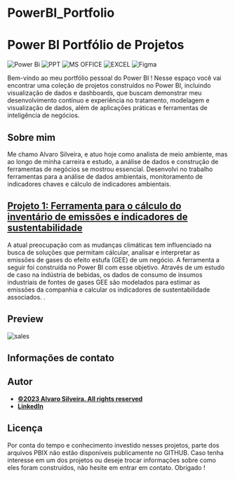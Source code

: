 # PowerBI_Portfolio

# Power BI Portfólio de Projetos
![Power Bi](https://img.shields.io/badge/power_bi-F2C811?style=for-the-badge&logo=powerbi&logoColor=black)
![PPT](https://img.shields.io/badge/Microsoft_PowerPoint-B7472A?style=for-the-badge&logo=microsoft-powerpoint&logoColor=white)
![MS OFFICE](https://img.shields.io/badge/Microsoft_Office-D83B01?style=for-the-badge&logo=microsoft-office&logoColor=white)
![EXCEL](https://img.shields.io/badge/Microsoft_Excel-217346?style=for-the-badge&logo=microsoft-excel&logoColor=white)
![Figma](https://img.shields.io/badge/Figma-F24E1E?style=for-the-badge&logo=figma&logoColor=white)

Bem-vindo ao meu portfólio pessoal do Power BI ! Nesse espaço você vai encontrar uma coleção de projetos construídos no Power BI, incluindo visualização de dados e dashboards, que buscam demonstrar meu desenvolvimento contínuo e experiência no tratamento, modelagem e visualização de dados, além de aplicações práticas e ferramentas de inteligência de negócios.

## Sobre mim
Me chamo Alvaro Silveira, e atuo hoje como analista de meio ambiente, mas ao longo de minha carreira e estudo, a análise de dados e construção de ferramentas de negócios se mostrou essencial. Desenvolvi no trabalho ferramentas para a análise de dados ambientais, monitoramento de indicadores chaves e cálculo de indicadores ambientais. 


## [Projeto 1: Ferramenta para o cálculo do inventário de emissões e indicadores de sustentabilidade]()

A atual preocupação com as mudanças climáticas tem influenciado na busca de soluções que permitam cálcular, analisar e interpretar as emissões de gases do efeito estufa (GEE) de um negócio. A ferramenta a seguir foi construída no Power BI com esse objetivo. Através de um estudo de caso na indústria de bebidas, os dados de consumo de insumos industriais de fontes de gases GEE são modelados para estimar as emissões da companhia e calcular os indicadores de sustentabilidade associados.
.
## Preview

![sales]()




## Informações de contato





## Autor
- [<ins><b>©2023 Alvaro Silveira. All rights reserved</b></ins>](https://alvarogarcia.netlify.app/about)
- <b>[LinkedIn](www.linkedin.com/in/alvaro-silveira-62a770176)</b>


  
## Licença
Por conta do tempo e conhecimento investido nesses projetos, parte dos arquivos PBIX não estão disponíveis publicamente no GITHUB. Caso tenha interesse em um dos projetos ou deseje trocar informações sobre como eles foram construídos, não hesite em entrar em contato. Obrigado !
